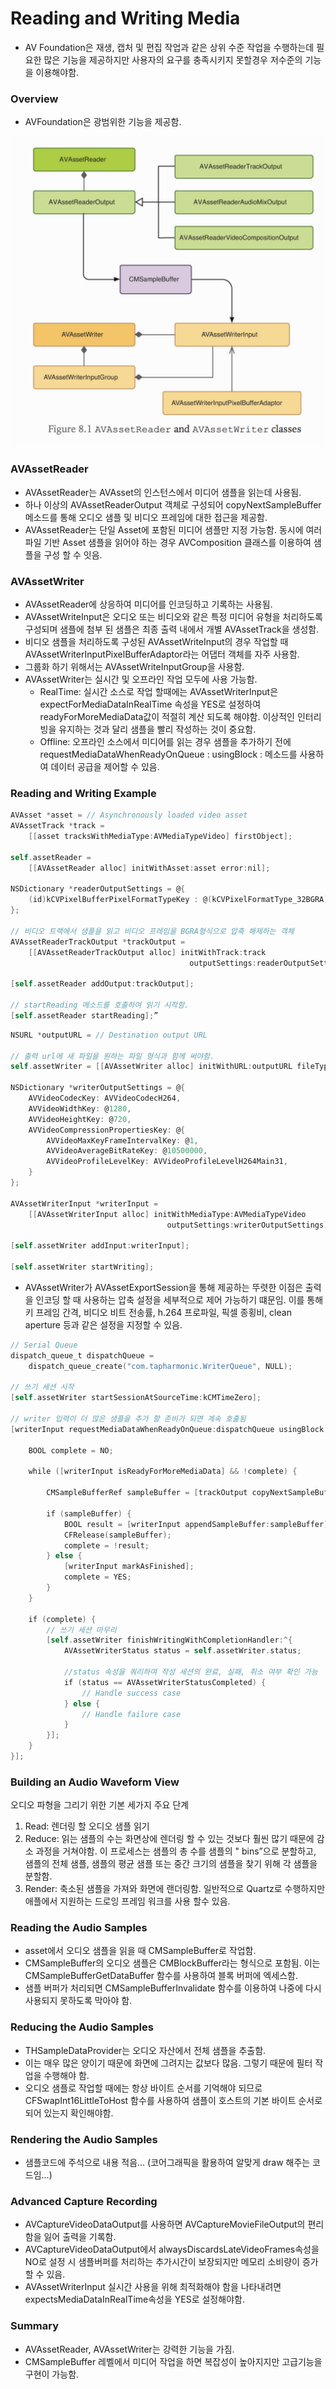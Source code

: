 # Reading and Writing Media

- AV Foundation은 재생, 캡처 및 편집 작업과 같은 상위 수준 작업을 수행하는데 필요한 많은 기능을 제공하지만 사용자의 요구를 충족시키지 못할경우 저수준의 기능을 이용해야함.

### Overview
- AVFoundation은 광범위한 기능을 제공함.
<img src="https://github.com/ParkGwangBeom/AVFoundation-study/blob/master/AVFoundation_8/Resource/ReadWriter.png"/>

### AVAssetReader
- AVAssetReader는 AVAsset의 인스턴스에서 미디어 샘플을 읽는데 사용됨.
- 하나 이상의 AVAssetReaderOutput 객체로 구성되어 copyNextSampleBuffer 메소드를 통해 오디오 샘플 및 비디오 프레임에 대한 접근을 제공함.
- AVAssetReader는 단일 Asset에 포함된 미디어 샘플만 지정 가능함. 동시에 여러 파일 기반 Asset 샘플을 읽어야 하는 경우 AVComposition 클래스를 이용하여 샘플을 구성 할 수 잇음.

### AVAssetWriter
- AVAssetReader에 상응하여 미디어를 인코딩하고 기록하는 사용됨.
- AVAssetWriteInput은 오디오 또는 비디오와 같은 특정 미디어 유형을 처리하도록 구성되며 샘플에 첨부 된 샘플은 최종 출력 내에서 개별 AVAssetTrack을 생성함.
- 비디오 샘플을 처리하도록 구성된 AVAssetWriteInput의 경우 작업할 때 AVAssetWriterInputPixelBufferAdaptor라는 어댑터 객체를 자주 사용함.
- 그룹화 하기 위해서는 AVAssetWriteInputGroup을 사용함.
- AVAssetWriter는 실시간 및 오프라인 작업 모두에 사용 가능함.
    - RealTime: 실시간 소스로 작업 할때에는 AVAssetWriterInput은 expectForMediaDataInRealTime 속성을 YES로 설정하여 readyForMoreMediaData값이 적절히 계산 되도록 해야함.  이상적인 인터리빙을 유지하는 것과 달리 샘플을 빨리 작성하는 것이 중요함.
    - Offline: 오프라인 소스에서 미디어를 읽는 경우 샘플을 추가하기 전에 requestMediaDataWhenReadyOnQueue : usingBlock : 메소드를 사용하여 데이터 공급을 제어할 수 있음.

### Reading and Writing Example
```Objective-c
AVAsset *asset = // Asynchronously loaded video asset
AVAssetTrack *track =
    [[asset tracksWithMediaType:AVMediaTypeVideo] firstObject];

self.assetReader =
    [[AVAssetReader alloc] initWithAsset:asset error:nil];

NSDictionary *readerOutputSettings = @{
    (id)kCVPixelBufferPixelFormatTypeKey : @(kCVPixelFormatType_32BGRA)
};

// 비디오 트랙에서 샘플을 읽고 비디오 프레임을 BGRA형식으로 압축 해제하는 객체
AVAssetReaderTrackOutput *trackOutput =
    [[AVAssetReaderTrackOutput alloc] initWithTrack:track
                                        outputSettings:readerOutputSettings];

[self.assetReader addOutput:trackOutput];

// startReading 메소드를 호출하여 읽기 시작함.
[self.assetReader startReading];”
```

```Objective-c
NSURL *outputURL = // Destination output URL

// 출력 url에 새 파일을 원하는 파일 형식과 함께 써야함.
self.assetWriter = [[AVAssetWriter alloc] initWithURL:outputURL fileType:AVFileTypeQuickTimeMovie error:nil];

NSDictionary *writerOutputSettings = @{
    AVVideoCodecKey: AVVideoCodecH264,
    AVVideoWidthKey: @1280,
    AVVideoHeightKey: @720,
    AVVideoCompressionPropertiesKey: @{
        AVVideoMaxKeyFrameIntervalKey: @1,
        AVVideoAverageBitRateKey: @10500000,
        AVVideoProfileLevelKey: AVVideoProfileLevelH264Main31,
    }
};

AVAssetWriterInput *writerInput =
    [[AVAssetWriterInput alloc] initWithMediaType:AVMediaTypeVideo
                                   outputSettings:writerOutputSettings];

[self.assetWriter addInput:writerInput];

[self.assetWriter startWriting];
```

- AVAssetWriter가 AVAssetExportSession을 통해 제공하는 뚜렷한 이점은 출력을 인코딩 할 때 사용하는 압축 설정을 세부적으로 제어 가능하기 떄문임. 이를 통해 키 프레임 간격, 비디오 비트 전송률, h.264 프로파일, 픽셀 종횡비,  clean aperture 등과 같은 설정을 지정할 수 있음.

```Objective-c
// Serial Queue
dispatch_queue_t dispatchQueue =
    dispatch_queue_create("com.tapharmonic.WriterQueue", NULL);

// 쓰기 세션 시작
[self.assetWriter startSessionAtSourceTime:kCMTimeZero];

// writer 입력이 더 많은 샘플을 추가 할 준비가 되면 계속 호출됨
[writerInput requestMediaDataWhenReadyOnQueue:dispatchQueue usingBlock:^{

    BOOL complete = NO;

    while ([writerInput isReadyForMoreMediaData] && !complete) {

        CMSampleBufferRef sampleBuffer = [trackOutput copyNextSampleBuffer];

        if (sampleBuffer) {
            BOOL result = [writerInput appendSampleBuffer:sampleBuffer];
            CFRelease(sampleBuffer);
            complete = !result;
        } else {
            [writerInput markAsFinished];
            complete = YES;
        }
    }

    if (complete) {
        // 쓰기 세션 마무리
        [self.assetWriter finishWritingWithCompletionHandler:^{
            AVAssetWriterStatus status = self.assetWriter.status;
            
            //status 속성을 쿼리하여 작성 세션의 완료, 실패, 취소 여부 확인 가능
            if (status == AVAssetWriterStatusCompleted) {
                // Handle success case
            } else {
                // Handle failure case
            }
        }];
    }
}];
```

### Building an Audio Waveform View
오디오 파형을 그리기 위한 기본 세가지 주요 단계
1. Read: 렌더링 할 오디오 샘플 읽기
2. Reduce: 읽는 샘플의 수는 화면상에 렌더링 할 수 있는 것보다 훨씬 많기 때문에 감소 과정을 거쳐야함.  이 프로세스는 샘플의 총 수를 샘플의 " bins”으로 분할하고, 샘플의 전체 샘플, 샘플의 평균 샘플 또는 중간 크기의 샘플을 찾기 위해 각 샘플을 분할함.
3. Render: 축소된 샘플을 가져와 화면에 랜더링함. 일반적으로 Quartz로 수행하지만 애플에서 지원하는 드로잉 프레임 워크를 사용 할수 있음.

### Reading the Audio Samples
- asset에서 오디오 샘플을 읽을 때 CMSampleBuffer로 작업함.
- CMSampleBuffer의 오디오 샘플은 CMBlockBuffer라는 형식으로 포함됨. 이는 CMSampleBufferGetDataBuffer 함수를 사용하여 블록 버퍼에 엑세스함.
- 샘플 버퍼가 처리되면 CMSampleBufferInvalidate 함수를 이용하여 나중에 다시 사용되지 못하도록 막아야 함.

### Reducing the Audio Samples
- THSampleDataProvider는 오디오 자산에서 전체 샘플을 추출함.
- 이는 매우 많은 양이기 때문에 화면에 그려지는 값보다 많음. 그렇기 때문에 필터 작업을 수행해야 함.
- 오디오 샘플로 작업할 때에는 항상 바이트 순서를 기억해야 되므로 CFSwapInt16LittleToHost 함수를 사용하여 샘플이 호스트의 기본 바이트 순서로 되어 있는지 확인해야함.

### Rendering the Audio Samples
- 샘플코드에 주석으로 내용 적음... (코어그래픽을 활용하여 알맞게 draw 해주는 코드임...)

### Advanced Capture Recording
- AVCaptureVideoDataOutput를 사용하면 AVCaptureMovieFileOutput의 편리함을 잃어 출력을 기록함.
- AVCaptureVideoDataOutput에서 alwaysDiscardsLateVideoFrames속성을 NO로 설정 시 샘플버퍼를 처리하는 추가시간이 보장되지만 메모리 소비량이 증가 할 수 있음.
- AVAssetWriterInput 실시간 사용을 위해 최적화해야 함을 나타내려면 expectsMediaDataInRealTime속성을 YES로 설정해야함.

### Summary
- AVAssetReader, AVAssetWriter는 강력한 기능을 가짐.
- CMSampleBuffer 레벨에서 미디어 작업을 하면 복잡성이 높아지지만 고급기능을 구현이 가능함.

